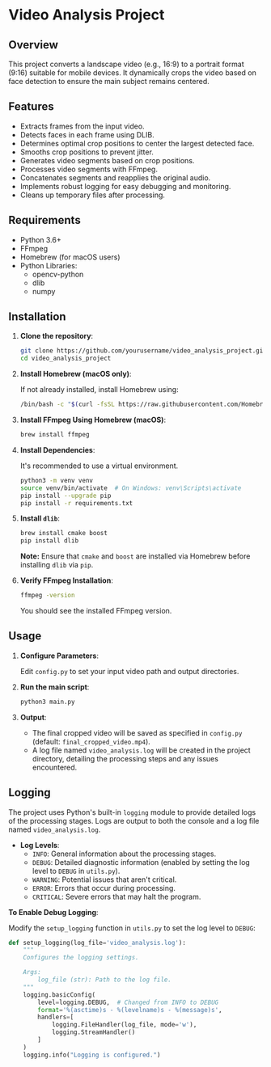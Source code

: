 # Video Analysis Project

## Overview

This project converts a landscape video (e.g., 16:9) to a portrait format (9:16) suitable for mobile devices. It dynamically crops the video based on face detection to ensure the main subject remains centered.

## Features

- Extracts frames from the input video.
- Detects faces in each frame using DLIB.
- Determines optimal crop positions to center the largest detected face.
- Smooths crop positions to prevent jitter.
- Generates video segments based on crop positions.
- Processes video segments with FFmpeg.
- Concatenates segments and reapplies the original audio.
- Implements robust logging for easy debugging and monitoring.
- Cleans up temporary files after processing.

## Requirements

- Python 3.6+
- FFmpeg
- Homebrew (for macOS users)
- Python Libraries:
  - opencv-python
  - dlib
  - numpy

## Installation

1. **Clone the repository**:

    ```bash
    git clone https://github.com/yourusername/video_analysis_project.git
    cd video_analysis_project
    ```

2. **Install Homebrew (macOS only)**:

    If not already installed, install Homebrew using:

    ```bash
    /bin/bash -c "$(curl -fsSL https://raw.githubusercontent.com/Homebrew/install/HEAD/install.sh)"
    ```

3. **Install FFmpeg Using Homebrew (macOS)**:

    ```bash
    brew install ffmpeg
    ```

4. **Install Dependencies**:

    It's recommended to use a virtual environment.

    ```bash
    python3 -m venv venv
    source venv/bin/activate  # On Windows: venv\Scripts\activate
    pip install --upgrade pip
    pip install -r requirements.txt
    ```

5. **Install `dlib`**:

    ```bash
    brew install cmake boost
    pip install dlib
    ```

    **Note:** Ensure that `cmake` and `boost` are installed via Homebrew before installing `dlib` via `pip`.

6. **Verify FFmpeg Installation**:

    ```bash
    ffmpeg -version
    ```

    You should see the installed FFmpeg version.

## Usage

1. **Configure Parameters**:

    Edit `config.py` to set your input video path and output directories.

2. **Run the main script**:

    ```bash
    python3 main.py
    ```

3. **Output**:

    - The final cropped video will be saved as specified in `config.py` (default: `final_cropped_video.mp4`).
    - A log file named `video_analysis.log` will be created in the project directory, detailing the processing steps and any issues encountered.

## Logging

The project uses Python's built-in `logging` module to provide detailed logs of the processing stages. Logs are output to both the console and a log file named `video_analysis.log`.

- **Log Levels**:
  - `INFO`: General information about the processing stages.
  - `DEBUG`: Detailed diagnostic information (enabled by setting the log level to `DEBUG` in `utils.py`).
  - `WARNING`: Potential issues that aren't critical.
  - `ERROR`: Errors that occur during processing.
  - `CRITICAL`: Severe errors that may halt the program.

**To Enable Debug Logging**:

Modify the `setup_logging` function in `utils.py` to set the log level to `DEBUG`:

```python
def setup_logging(log_file='video_analysis.log'):
    """
    Configures the logging settings.

    Args:
        log_file (str): Path to the log file.
    """
    logging.basicConfig(
        level=logging.DEBUG,  # Changed from INFO to DEBUG
        format='%(asctime)s - %(levelname)s - %(message)s',
        handlers=[
            logging.FileHandler(log_file, mode='w'),
            logging.StreamHandler()
        ]
    )
    logging.info("Logging is configured.")
